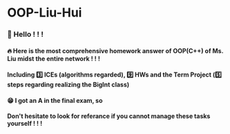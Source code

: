 # OOP-Liu-Hui
### 👋 Hello ! ! !
#### 🔥 Here is the most comprehensive homework answer of OOP(C++) of Ms. Liu midst the entire network ! ! !
#### Including 3️⃣ ICEs (algorithms regarded), 9️⃣ HWs and the Term Project (5️⃣ steps regarding realizing the BigInt class)
#### 😁 I got an A in the final exam, so
#### Don't hesitate to look for referance if you cannot manage these tasks yourself ! ! !
